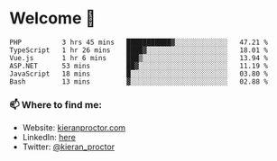 # Welcome 🦘

<!--START_SECTION:waka-->

```text
PHP          3 hrs 45 mins   ███████████▓░░░░░░░░░░░░░   47.21 %
TypeScript   1 hr 26 mins    ████▓░░░░░░░░░░░░░░░░░░░░   18.01 %
Vue.js       1 hr 6 mins     ███▒░░░░░░░░░░░░░░░░░░░░░   13.94 %
ASP.NET      53 mins         ██▓░░░░░░░░░░░░░░░░░░░░░░   11.19 %
JavaScript   18 mins         █░░░░░░░░░░░░░░░░░░░░░░░░   03.80 %
Bash         13 mins         ▓░░░░░░░░░░░░░░░░░░░░░░░░   02.88 %
```

<!--END_SECTION:waka-->

### 📫 Where to find me:

-   Website: [kieranproctor.com](https://kieranproctor.com/)
-   LinkedIn: [here](https://www.linkedin.com/in/kieran-proctor-086b5a159/)
-   Twitter: [@kieran_proctor](https://twitter.com/kieran_proctor)
